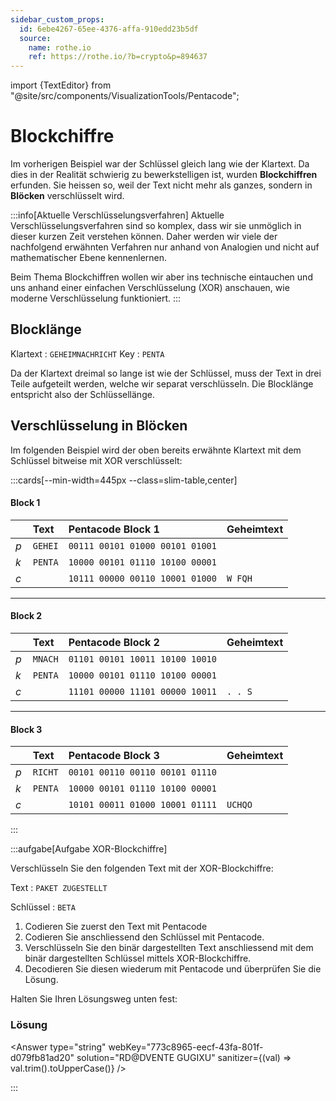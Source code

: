 ```yaml
---
sidebar_custom_props:
  id: 6ebe4267-65ee-4376-affa-910edd23b5df
  source:
    name: rothe.io
    ref: https://rothe.io/?b=crypto&p=894637
---
```


import {TextEditor} from "@site/src/components/VisualizationTools/Pentacode";

# Blockchiffre

Im vorherigen Beispiel war der Schlüssel gleich lang wie der Klartext. Da dies in der Realität schwierig zu bewerkstelligen ist, wurden **Blockchiffren** erfunden. Sie heissen so, weil der Text nicht mehr als ganzes, sondern in **Blöcken** verschlüsselt wird.

:::info[Aktuelle Verschlüsselungsverfahren]
Aktuelle Verschlüsselungsverfahren sind so komplex, dass wir sie unmöglich in dieser kurzen Zeit verstehen können. Daher werden wir viele der nachfolgend erwähnten Verfahren nur anhand von Analogien und nicht auf mathematischer Ebene kennenlernen.

Beim Thema Blockchiffren wollen wir aber ins technische eintauchen und uns anhand einer einfachen Verschlüsselung (XOR) anschauen, wie moderne Verschlüsselung funktioniert.
:::

## Blocklänge
Klartext
: `GEHEIMNACHRICHT` 
Key
: `PENTA`

Da der Klartext dreimal so lange ist wie der Schlüssel, muss der Text in drei Teile aufgeteilt werden, welche wir separat verschlüsseln. Die Blocklänge entspricht also der Schlüssellänge.

## Verschlüsselung in Blöcken
Im folgenden Beispiel wird der oben bereits erwähnte Klartext mit dem Schlüssel bitweise mit XOR verschlüsselt:

:::cards[--min-width=445px --class=slim-table,center]
#### Block 1
| ⠀    | Text    | Pentacode Block 1               | Geheimtext |
| :--- | :------ | :------------------------------ | :--------- |
| *p*    | `GEHEI` | `00111 00101 01000 00101 01001` |            |
| *k*    | `PENTA` | `10000 00101 01110 10100 00001` |            |
| *c*    |         | `10111 00000 00110 10001 01000` | `W FQH`    |

***
#### Block 2

| ⠀    | Text    | Pentacode Block 2               | Geheimtext |
| :--- | :------ | :------------------------------ | :--------- |
| *p*    | `MNACH` | `01101 00101 10011 10100 10010` |            |
| *k*    | `PENTA` | `10000 00101 01110 10100 00001` |            |
| *c*    |         | `11101 00000 11101 00000 10011` | `. . S`    |

***
#### Block 3

| ⠀    | Text    | Pentacode Block 3               | Geheimtext |
| :--- | :------ | :------------------------------ | :--------- |
| *p*    | `RICHT` | `00101 00110 00110 00101 01110` |            |
| *k*    | `PENTA` | `10000 00101 01110 10100 00001` |            |
| *c*    |         | `10101 00011 01000 10001 01111` | `UCHQO`    |

:::

:::aufgabe[Aufgabe XOR-Blockchiffre]
<Answer type="state" webKey="71021726-0ecd-4e23-a12c-f56d8102460d" />

<TextEditor />

Verschlüsseln Sie den folgenden Text mit der XOR-Blockchiffre:


Text
: `PAKET ZUGESTELLT`

Schlüssel
: `BETA`

1. Codieren Sie zuerst den Text mit Pentacode
2. Codieren Sie anschliessend den Schlüssel mit Pentacode.
3. Verschlüsseln Sie den binär dargestellten Text anschliessend mit dem binär dargestellten Schlüssel mittels XOR-Blockchiffre.
4. Decodieren Sie diesen wiederum mit Pentacode und überprüfen Sie die Lösung.

Halten Sie Ihren Lösungsweg unten fest:

<Answer type="text" webKey="3bce79ec-5813-4d29-a7c5-3fec156bd472" monospace />

### Lösung

<Answer type="string" webKey="773c8965-eecf-43fa-801f-d079fb81ad20" solution="RD@DVENTE GUGIXU" sanitizer={(val) => val.trim().toUpperCase()} />


:::